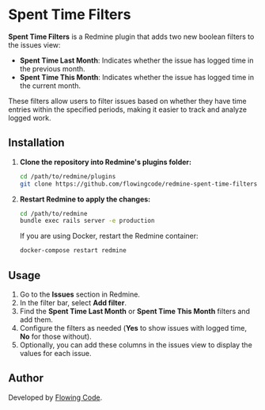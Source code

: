 # Spent Time Filters

**Spent Time Filters** is a Redmine plugin that adds two new boolean filters to the issues view:
- **Spent Time Last Month**: Indicates whether the issue has logged time in the previous month.
- **Spent Time This Month**: Indicates whether the issue has logged time in the current month.

These filters allow users to filter issues based on whether they have time entries within the specified periods, making it easier to track and analyze logged work.

## Installation

1. **Clone the repository into Redmine's plugins folder:**
   ```sh
   cd /path/to/redmine/plugins
   git clone https://github.com/flowingcode/redmine-spent-time-filters.git
   ```

2. **Restart Redmine to apply the changes:**
   ```sh
   cd /path/to/redmine
   bundle exec rails server -e production
   ```
   If you are using Docker, restart the Redmine container:
   ```sh
   docker-compose restart redmine
   ```

## Usage

1. Go to the **Issues** section in Redmine.
2. In the filter bar, select **Add filter**.
3. Find the **Spent Time Last Month** or **Spent Time This Month** filters and add them.
4. Configure the filters as needed (**Yes** to show issues with logged time, **No** for those without).
5. Optionally, you can add these columns in the issues view to display the values for each issue.

## Author

Developed by [Flowing Code](https://www.flowingcode.com).

